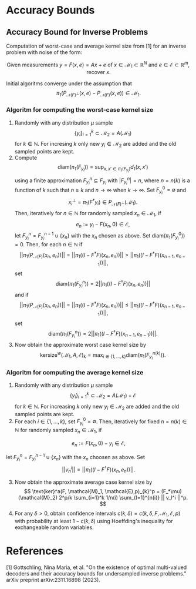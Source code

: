 # Accuracy Bounds

## Accuracy Bound for Inverse Problems

Computation of worst-case and average kernel size from [1] for an inverse problem with noise of the form: 

$$
\text{Given measurements } y = F(x,e)=Ax+e \text{ of } x \in \mathcal{M}_1 \subset \mathbb{R}^N \text{ and } e \in \mathcal{E} \subset \mathbb{R}^m, \text{ recover } x.
$$

Initial algoritms converge under the assumption that 
$$
\pi_1(P_{\mathcal{N}(F)^\perp}(x,e) - P_{\mathcal{N}(F)}(x,e)) \in \mathcal{M}_1.
$$

### Algoritm for computing the worst-case kernel size

1) Randomly with any distribution $\mu$ sample 
$$
\{y_i\}_{i=1}^k \subset \mathcal{M}_2 = A(\mathcal{M}_1)
$$
for $k \in \mathbb{N}$. For incresing $k$ only new $y_i \in \mathcal{M}_2$ are added and the old sampled points are kept.
2) Compute 
$$
\text{diam}(\pi_1(F_{y_i})) = \sup_{x,x' \in \pi_1(F_{y_i})} d_1(x,x')
$$ 
using a finite approximation $F_{y_i}^n \subseteq F_{y_i}$ with $|F_{y_i}^n|=n$, where $n = n(k)$ is a function of $k$ such that $n \geq k$ and $n \to \infty$ when $k \to \infty$. 
Set $F^0_{y_i} = \emptyset$ and 
$$
x^\perp_i = \pi_1(F^\dagger y_i) \in P_{\mathcal{N}(F)^\perp}(\mathcal{M}_1).
$$ 
Then, iteratively for $n \in \mathbb{N}$ for randomly sampled $x_n \in \mathcal{M}_1$, if
       $$
        e_n:= y_i - F(x_n,0)\in \mathcal{E},
       $$
    let $F^n_{y_i}  = F^{n-1}_{y_i}  \cup \{x_n\}$ with the $x_n$ chosen as above. 
    Set $\text{diam}(\pi_1(F^0_{y_i}))=0$. Then, for each $n \in \mathbb{N}$ if 
        $$
        ||\pi_1(P_{\mathcal{N}(F)}(x_n,e_n))|| = ||\pi_1((I-F^{\dagger}F)(x_n,e_n))|| > ||\pi_1((I-F^{\dagger}F)(x_{n-1},e_{n-1}))||,
        $$
    set 
    $$
    \text{diam}(\pi_1(F^n_{y_i}))= 2||\pi_1((I-F^{\dagger}F)(x_n,e_n))||
    $$ 
    and if 
        $$
        ||\pi_1(P_{\mathcal{N}(F)}(x_n,e_n))|| = ||\pi_1((I-F^{\dagger}F)(x_n,e_n))|| \leq  ||\pi_1((I-F^{\dagger}F)(x_{n-1},e_{n-1}))||,
        $$
    set 
    $$
    \text{diam}(\pi_1(F^n_{y_i}))= 2||\pi_1((I-F^{\dagger}F)(x_{n-1},e_{n-1}))||.
    $$
3) Now obtain the approximate worst case kernel size by 
       $$
       \text{kersize}^w(\mathcal{M}_1, A,\mathcal{E} )_{k} = \max_{i \in \{1, ..., k\}} \text{diam}(\pi_1(F^{n(k)}_{y_i})).
       $$

### Algoritm for computing the average kernel size

1) Randomly with any distribution $\mu$ sample 
$$
\{y_i\}_{i=1}^k \subset \mathcal{M}_2 = A(\mathcal{M}_1)+\mathcal{E}
$$
for $k \in \mathbb{N}$. For increasing $k$ only new $y_i \in \mathcal{M}_2$ are added and the old sampled points are kept.
2) For each $i \in \{1,...,k\}$, set $F^0_{y_i} = \emptyset$. Then, iteratively for fixed $n=n(k) \in \mathbb{N}$ for randomly sampled $x_n \in \mathcal{M}_1$, if
        
$$
e_n:= F(x_n,0)- y_i \in \mathcal{E},
$$

let $F^n_{y_i}  = F^{n-1}_{y_i}  \cup \{x_n\}$ with the $x_n$ choosen as above. Set 
$$
    ||v_n^i||= ||\pi_1((I-F^{\dagger}F)(x_n,e_n))||.
$$

3) Now obtain the approximate average case kernel size by 
$$
\text{ker}^a(F, \mathcal{M}_1, \mathcal{E},p)_{k}^p = (F_*\mu)(\mathcal{M}_2) 2^p/k \sum_{i=1}^k 1/n(i) \sum_{l=1}^{n(i)} || v_l^i ||^p.
$$
4) For any $\delta >0$, obtain confidence intervals $c(k,\delta) = c(k,\delta,F, \mathcal{M}_1, \mathcal{E},p)$ with probability at least $1-c(k,\delta)$ using Hoeffding's inequality for exchangeable random variables.

# References
[1] Gottschling, Nina Maria, et al. "On the existence of optimal multi-valued decoders and their accuracy bounds for undersampled inverse problems." arXiv preprint arXiv:2311.16898 (2023).